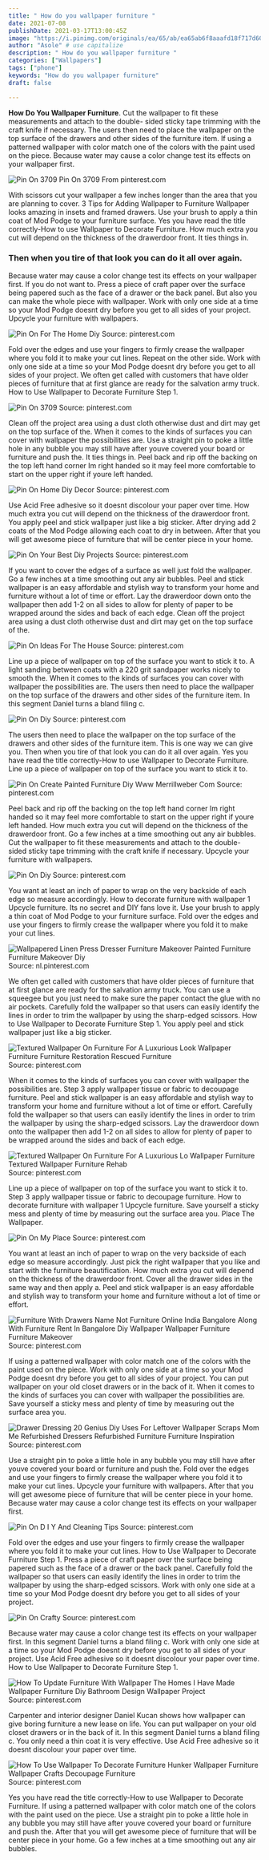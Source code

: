 ```yaml
---
title: " How do you wallpaper furniture "
date: 2021-07-08
publishDate: 2021-03-17T13:00:45Z
image: "https://i.pinimg.com/originals/ea/65/ab/ea65ab6f8aaafd18f717d6071ce3c6cf.jpg"
author: "Asole" # use capitalize
description: " How do you wallpaper furniture "
categories: ["Wallpapers"]
tags: ["phone"]
keywords: "How do you wallpaper furniture"
draft: false

---
```



**How Do You Wallpaper Furniture**. Cut the wallpaper to fit these measurements and attach to the double- sided sticky tape trimming with the craft knife if necessary. The users then need to place the wallpaper on the top surface of the drawers and other sides of the furniture item. If using a patterned wallpaper with color match one of the colors with the paint used on the piece. Because water may cause a color change test its effects on your wallpaper first.

![Pin On 3709](https://i.pinimg.com/736x/f3/59/e4/f359e4828e00c4f9a96c58a725e8faa3.jpg "Pin On 3709")
Pin On 3709 From pinterest.com


With scissors cut your wallpaper a few inches longer than the area that you are planning to cover. 3 Tips for Adding Wallpaper to Furniture Wallpaper looks amazing in insets and framed drawers. Use your brush to apply a thin coat of Mod Podge to your furniture surface. Yes you have read the title correctly-How to use Wallpaper to Decorate Furniture. How much extra you cut will depend on the thickness of the drawerdoor front. It ties things in.

### Then when you tire of that look you can do it all over again.

Because water may cause a color change test its effects on your wallpaper first. If you do not want to. Press a piece of craft paper over the surface being papered such as the face of a drawer or the back panel. But also you can make the whole piece with wallpaper. Work with only one side at a time so your Mod Podge doesnt dry before you get to all sides of your project. Upcycle your furniture with wallpapers.


![Pin On For The Home Diy](https://i.pinimg.com/736x/15/cb/8b/15cb8b5c3597b9f2d395b7082667b1aa.jpg "Pin On For The Home Diy")
Source: pinterest.com

Fold over the edges and use your fingers to firmly crease the wallpaper where you fold it to make your cut lines. Repeat on the other side. Work with only one side at a time so your Mod Podge doesnt dry before you get to all sides of your project. We often get called with customers that have older pieces of furniture that at first glance are ready for the salvation army truck. How to Use Wallpaper to Decorate Furniture Step 1.

![Pin On 3709](https://i.pinimg.com/736x/f3/59/e4/f359e4828e00c4f9a96c58a725e8faa3.jpg "Pin On 3709")
Source: pinterest.com

Clean off the project area using a dust cloth otherwise dust and dirt may get on the top surface of the. When it comes to the kinds of surfaces you can cover with wallpaper the possibilities are. Use a straight pin to poke a little hole in any bubble you may still have after youve covered your board or furniture and push the. It ties things in. Peel back and rip off the backing on the top left hand corner Im right handed so it may feel more comfortable to start on the upper right if youre left handed.

![Pin On Home Diy Decor](https://i.pinimg.com/originals/5f/0f/86/5f0f867dc489b4c9a753654ee70063c0.jpg "Pin On Home Diy Decor")
Source: pinterest.com

Use Acid Free adhesive so it doesnt discolour your paper over time. How much extra you cut will depend on the thickness of the drawerdoor front. You apply peel and stick wallpaper just like a big sticker. After drying add 2 coats of the Mod Podge allowing each coat to dry in between. After that you will get awesome piece of furniture that will be center piece in your home.

![Pin On Your Best Diy Projects](https://i.pinimg.com/originals/e2/08/02/e208023ed362eecccc8d62d1e4e54928.jpg "Pin On Your Best Diy Projects")
Source: pinterest.com

If you want to cover the edges of a surface as well just fold the wallpaper. Go a few inches at a time smoothing out any air bubbles. Peel and stick wallpaper is an easy affordable and stylish way to transform your home and furniture without a lot of time or effort. Lay the drawerdoor down onto the wallpaper then add 1-2 on all sides to allow for plenty of paper to be wrapped around the sides and back of each edge. Clean off the project area using a dust cloth otherwise dust and dirt may get on the top surface of the.

![Pin On Ideas For The House](https://i.pinimg.com/originals/d6/b8/b8/d6b8b8117dd55e5c4eb57f7de11a6c74.jpg "Pin On Ideas For The House")
Source: pinterest.com

Line up a piece of wallpaper on top of the surface you want to stick it to. A light sanding between coats with a 220 grit sandpaper works nicely to smooth the. When it comes to the kinds of surfaces you can cover with wallpaper the possibilities are. The users then need to place the wallpaper on the top surface of the drawers and other sides of the furniture item. In this segment Daniel turns a bland filing c.

![Pin On Diy](https://i.pinimg.com/736x/a0/00/5b/a0005bd56257dd62aca588fbb8f6ba48.jpg "Pin On Diy")
Source: pinterest.com

The users then need to place the wallpaper on the top surface of the drawers and other sides of the furniture item. This is one way we can give you. Then when you tire of that look you can do it all over again. Yes you have read the title correctly-How to use Wallpaper to Decorate Furniture. Line up a piece of wallpaper on top of the surface you want to stick it to.

![Pin On Create Painted Furniture Diy Www Merrillweber Com](https://i.pinimg.com/originals/4b/44/68/4b446800059631b4b7c0f0b8cb8c5f3e.jpg "Pin On Create Painted Furniture Diy Www Merrillweber Com")
Source: pinterest.com

Peel back and rip off the backing on the top left hand corner Im right handed so it may feel more comfortable to start on the upper right if youre left handed. How much extra you cut will depend on the thickness of the drawerdoor front. Go a few inches at a time smoothing out any air bubbles. Cut the wallpaper to fit these measurements and attach to the double- sided sticky tape trimming with the craft knife if necessary. Upcycle your furniture with wallpapers.

![Pin On Diy](https://i.pinimg.com/originals/70/1b/ce/701bce259998274484849331a2489672.jpg "Pin On Diy")
Source: pinterest.com

You want at least an inch of paper to wrap on the very backside of each edge so measure accordingly. How to decorate furniture with wallpaper 1 Upcycle furniture. Its no secret and DIY fans love it. Use your brush to apply a thin coat of Mod Podge to your furniture surface. Fold over the edges and use your fingers to firmly crease the wallpaper where you fold it to make your cut lines.

![Wallpapered Linen Press Dresser Furniture Makeover Painted Furniture Furniture Makeover Diy](https://i.pinimg.com/originals/f3/80/2e/f3802e1c9541ef88ecf95bf4b48c1d2d.jpg "Wallpapered Linen Press Dresser Furniture Makeover Painted Furniture Furniture Makeover Diy")
Source: nl.pinterest.com

We often get called with customers that have older pieces of furniture that at first glance are ready for the salvation army truck. You can use a squeegee but you just need to make sure the paper contact the glue with no air pockets. Carefully fold the wallpaper so that users can easily identify the lines in order to trim the wallpaper by using the sharp-edged scissors. How to Use Wallpaper to Decorate Furniture Step 1. You apply peel and stick wallpaper just like a big sticker.

![Textured Wallpaper On Furniture For A Luxurious Look Wallpaper Furniture Furniture Restoration Rescued Furniture](https://i.pinimg.com/originals/d8/34/46/d83446f14834a6aad9a25ab5cd8f4577.jpg "Textured Wallpaper On Furniture For A Luxurious Look Wallpaper Furniture Furniture Restoration Rescued Furniture")
Source: pinterest.com

When it comes to the kinds of surfaces you can cover with wallpaper the possibilities are. Step 3 apply wallpaper tissue or fabric to decoupage furniture. Peel and stick wallpaper is an easy affordable and stylish way to transform your home and furniture without a lot of time or effort. Carefully fold the wallpaper so that users can easily identify the lines in order to trim the wallpaper by using the sharp-edged scissors. Lay the drawerdoor down onto the wallpaper then add 1-2 on all sides to allow for plenty of paper to be wrapped around the sides and back of each edge.

![Textured Wallpaper On Furniture For A Luxurious Lo Wallpaper Furniture Textured Wallpaper Furniture Rehab](https://i.pinimg.com/originals/68/1e/6e/681e6edf053b67991cd2a925970b4e15.jpg "Textured Wallpaper On Furniture For A Luxurious Lo Wallpaper Furniture Textured Wallpaper Furniture Rehab")
Source: pinterest.com

Line up a piece of wallpaper on top of the surface you want to stick it to. Step 3 apply wallpaper tissue or fabric to decoupage furniture. How to decorate furniture with wallpaper 1 Upcycle furniture. Save yourself a sticky mess and plenty of time by measuring out the surface area you. Place The Wallpaper.

![Pin On My Place](https://i.pinimg.com/originals/db/c2/fc/dbc2fc2edc9a0c237ee27c099474ce93.jpg "Pin On My Place")
Source: pinterest.com

You want at least an inch of paper to wrap on the very backside of each edge so measure accordingly. Just pick the right wallpaper that you like and start with the furniture beautification. How much extra you cut will depend on the thickness of the drawerdoor front. Cover all the drawer sides in the same way and then apply a. Peel and stick wallpaper is an easy affordable and stylish way to transform your home and furniture without a lot of time or effort.

![Furniture With Drawers Name Not Furniture Online India Bangalore Along With Furniture Rent In Bangalore Diy Wallpaper Wallpaper Furniture Furniture Makeover](https://i.pinimg.com/736x/04/1f/dd/041fdd3a5443a6a540941bddc6c837a0.jpg "Furniture With Drawers Name Not Furniture Online India Bangalore Along With Furniture Rent In Bangalore Diy Wallpaper Wallpaper Furniture Furniture Makeover")
Source: pinterest.com

If using a patterned wallpaper with color match one of the colors with the paint used on the piece. Work with only one side at a time so your Mod Podge doesnt dry before you get to all sides of your project. You can put wallpaper on your old closet drawers or in the back of it. When it comes to the kinds of surfaces you can cover with wallpaper the possibilities are. Save yourself a sticky mess and plenty of time by measuring out the surface area you.

![Drawer Dressing 20 Genius Diy Uses For Leftover Wallpaper Scraps Mom Me Refurbished Dressers Refurbished Furniture Furniture Inspiration](https://i.pinimg.com/originals/b9/70/92/b97092f3f25d86e7520c527bb0344cc2.jpg "Drawer Dressing 20 Genius Diy Uses For Leftover Wallpaper Scraps Mom Me Refurbished Dressers Refurbished Furniture Furniture Inspiration")
Source: pinterest.com

Use a straight pin to poke a little hole in any bubble you may still have after youve covered your board or furniture and push the. Fold over the edges and use your fingers to firmly crease the wallpaper where you fold it to make your cut lines. Upcycle your furniture with wallpapers. After that you will get awesome piece of furniture that will be center piece in your home. Because water may cause a color change test its effects on your wallpaper first.

![Pin On D I Y And Cleaning Tips](https://i.pinimg.com/originals/57/9a/06/579a061018c6191b6ad6d071182b606f.jpg "Pin On D I Y And Cleaning Tips")
Source: pinterest.com

Fold over the edges and use your fingers to firmly crease the wallpaper where you fold it to make your cut lines. How to Use Wallpaper to Decorate Furniture Step 1. Press a piece of craft paper over the surface being papered such as the face of a drawer or the back panel. Carefully fold the wallpaper so that users can easily identify the lines in order to trim the wallpaper by using the sharp-edged scissors. Work with only one side at a time so your Mod Podge doesnt dry before you get to all sides of your project.

![Pin On Crafty](https://i.pinimg.com/originals/2b/f1/2f/2bf12fd0b6362289b840d557d89a8ebf.jpg "Pin On Crafty")
Source: pinterest.com

Because water may cause a color change test its effects on your wallpaper first. In this segment Daniel turns a bland filing c. Work with only one side at a time so your Mod Podge doesnt dry before you get to all sides of your project. Use Acid Free adhesive so it doesnt discolour your paper over time. How to Use Wallpaper to Decorate Furniture Step 1.

![How To Update Furniture With Wallpaper The Homes I Have Made Wallpaper Furniture Diy Bathroom Design Wallpaper Project](https://i.pinimg.com/originals/24/bc/6b/24bc6b6b39618de4c602b045f2d205b4.jpg "How To Update Furniture With Wallpaper The Homes I Have Made Wallpaper Furniture Diy Bathroom Design Wallpaper Project")
Source: pinterest.com

Carpenter and interior designer Daniel Kucan shows how wallpaper can give boring furniture a new lease on life. You can put wallpaper on your old closet drawers or in the back of it. In this segment Daniel turns a bland filing c. You only need a thin coat it is very effective. Use Acid Free adhesive so it doesnt discolour your paper over time.

![How To Use Wallpaper To Decorate Furniture Hunker Wallpaper Furniture Wallpaper Crafts Decoupage Furniture](https://i.pinimg.com/originals/ea/65/ab/ea65ab6f8aaafd18f717d6071ce3c6cf.jpg "How To Use Wallpaper To Decorate Furniture Hunker Wallpaper Furniture Wallpaper Crafts Decoupage Furniture")
Source: pinterest.com

Yes you have read the title correctly-How to use Wallpaper to Decorate Furniture. If using a patterned wallpaper with color match one of the colors with the paint used on the piece. Use a straight pin to poke a little hole in any bubble you may still have after youve covered your board or furniture and push the. After that you will get awesome piece of furniture that will be center piece in your home. Go a few inches at a time smoothing out any air bubbles.

